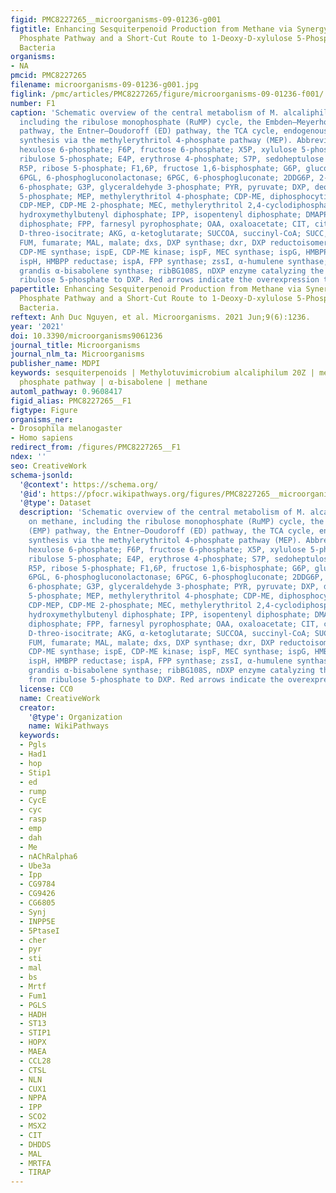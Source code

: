 ```yaml
---
figid: PMC8227265__microorganisms-09-01236-g001
figtitle: Enhancing Sesquiterpenoid Production from Methane via Synergy of the Methylerythritol
  Phosphate Pathway and a Short-Cut Route to 1-Deoxy-D-xylulose 5-Phosphate in Methanotrophic
  Bacteria
organisms:
- NA
pmcid: PMC8227265
filename: microorganisms-09-01236-g001.jpg
figlink: /pmc/articles/PMC8227265/figure/microorganisms-09-01236-f001/
number: F1
caption: 'Schematic overview of the central metabolism of M. alcaliphilum 20Z on methane,
  including the ribulose monophosphate (RuMP) cycle, the Embden–Meyerhof–Parnas (EMP)
  pathway, the Entner–Doudoroff (ED) pathway, the TCA cycle, endogenous isoprenoid
  synthesis via the methylerythritol 4-phosphate pathway (MEP). Abbreviations: H6P,
  hexulose 6-phosphate; F6P, fructose 6-phosphate; X5P, xylulose 5-phosphate; Ru5P,
  ribulose 5-phosphate; E4P, erythrose 4-phosphate; S7P, sedoheptulose 7-phosphate;
  R5P, ribose 5-phosphate; F1,6P, fructose 1,6-bisphosphate; G6P, glucose 6-phosphate;
  6PGL, 6-phosphogluconolactonase; 6PGC, 6-phosphogluconate; 2DDG6P, 2-dehydro-3-deoxy-D-gluconate
  6-phosphate; G3P, glyceraldehyde 3-phosphate; PYR, pyruvate; DXP, deoxyxylulose
  5-phosphate; MEP, methylerythritol 4-phosphate; CDP-ME, diphosphocytidylyl methylerythritol;
  CDP-MEP, CDP-ME 2-phosphate; MEC, methylerythritol 2,4-cyclodiphosphate; HMBPP,
  hydroxymethylbutenyl diphosphate; IPP, isopentenyl diphosphate; DMAPP, dimethylallyl
  diphosphate; FPP, farnesyl pyrophosphate; OAA, oxaloacetate; CIT, citrate; DTICIT,
  D-threo-isocitrate; AKG, α-ketoglutarate; SUCCOA, succinyl-CoA; SUCC, succinate;
  FUM, fumarate; MAL, malate; dxs, DXP synthase; dxr, DXP reductoisomerase; ispD,
  CDP-ME synthase; ispE, CDP-ME kinase; ispF, MEC synthase; ispG, HMBPP synthase;
  ispH, HMBPP reductase; ispA, FPP synthase; zssI, α-humulene synthase; AgBs, Abies
  grandis α-bisabolene synthase; ribBG108S, nDXP enzyme catalyzing the reaction from
  ribulose 5-phosphate to DXP. Red arrows indicate the overexpression targets.'
papertitle: Enhancing Sesquiterpenoid Production from Methane via Synergy of the Methylerythritol
  Phosphate Pathway and a Short-Cut Route to 1-Deoxy-D-xylulose 5-Phosphate in Methanotrophic
  Bacteria.
reftext: Anh Duc Nguyen, et al. Microorganisms. 2021 Jun;9(6):1236.
year: '2021'
doi: 10.3390/microorganisms9061236
journal_title: Microorganisms
journal_nlm_ta: Microorganisms
publisher_name: MDPI
keywords: sesquiterpenoids | Methylotuvimicrobium alcaliphilum 20Z | methylerythritol
  phosphate pathway | α-bisabolene | methane
automl_pathway: 0.9608417
figid_alias: PMC8227265__F1
figtype: Figure
organisms_ner:
- Drosophila melanogaster
- Homo sapiens
redirect_from: /figures/PMC8227265__F1
ndex: ''
seo: CreativeWork
schema-jsonld:
  '@context': https://schema.org/
  '@id': https://pfocr.wikipathways.org/figures/PMC8227265__microorganisms-09-01236-g001.html
  '@type': Dataset
  description: 'Schematic overview of the central metabolism of M. alcaliphilum 20Z
    on methane, including the ribulose monophosphate (RuMP) cycle, the Embden–Meyerhof–Parnas
    (EMP) pathway, the Entner–Doudoroff (ED) pathway, the TCA cycle, endogenous isoprenoid
    synthesis via the methylerythritol 4-phosphate pathway (MEP). Abbreviations: H6P,
    hexulose 6-phosphate; F6P, fructose 6-phosphate; X5P, xylulose 5-phosphate; Ru5P,
    ribulose 5-phosphate; E4P, erythrose 4-phosphate; S7P, sedoheptulose 7-phosphate;
    R5P, ribose 5-phosphate; F1,6P, fructose 1,6-bisphosphate; G6P, glucose 6-phosphate;
    6PGL, 6-phosphogluconolactonase; 6PGC, 6-phosphogluconate; 2DDG6P, 2-dehydro-3-deoxy-D-gluconate
    6-phosphate; G3P, glyceraldehyde 3-phosphate; PYR, pyruvate; DXP, deoxyxylulose
    5-phosphate; MEP, methylerythritol 4-phosphate; CDP-ME, diphosphocytidylyl methylerythritol;
    CDP-MEP, CDP-ME 2-phosphate; MEC, methylerythritol 2,4-cyclodiphosphate; HMBPP,
    hydroxymethylbutenyl diphosphate; IPP, isopentenyl diphosphate; DMAPP, dimethylallyl
    diphosphate; FPP, farnesyl pyrophosphate; OAA, oxaloacetate; CIT, citrate; DTICIT,
    D-threo-isocitrate; AKG, α-ketoglutarate; SUCCOA, succinyl-CoA; SUCC, succinate;
    FUM, fumarate; MAL, malate; dxs, DXP synthase; dxr, DXP reductoisomerase; ispD,
    CDP-ME synthase; ispE, CDP-ME kinase; ispF, MEC synthase; ispG, HMBPP synthase;
    ispH, HMBPP reductase; ispA, FPP synthase; zssI, α-humulene synthase; AgBs, Abies
    grandis α-bisabolene synthase; ribBG108S, nDXP enzyme catalyzing the reaction
    from ribulose 5-phosphate to DXP. Red arrows indicate the overexpression targets.'
  license: CC0
  name: CreativeWork
  creator:
    '@type': Organization
    name: WikiPathways
  keywords:
  - Pgls
  - Had1
  - hop
  - Stip1
  - ed
  - rump
  - CycE
  - cyc
  - rasp
  - emp
  - dah
  - Me
  - nAChRalpha6
  - Ube3a
  - Ipp
  - CG9784
  - CG9426
  - CG6805
  - Synj
  - INPP5E
  - 5PtaseI
  - cher
  - pyr
  - sti
  - mal
  - bs
  - Mrtf
  - Fum1
  - PGLS
  - HADH
  - ST13
  - STIP1
  - HOPX
  - MAEA
  - CCL28
  - CTSL
  - NLN
  - CUX1
  - NPPA
  - IPP
  - SCO2
  - MSX2
  - CIT
  - DHDDS
  - MAL
  - MRTFA
  - TIRAP
---
```

